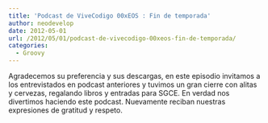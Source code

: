 ```yaml
---
title: 'Podcast de ViveCodigo 00xEOS : Fin de temporada'
author: neodevelop
date: 2012-05-01
url: /2012/05/01/podcast-de-vivecodigo-00xeos-fin-de-temporada/
categories:
  - Groovy
---
```

Agradecemos su preferencia y sus descargas, en este episodio invitamos a los entrevistados en podcast anteriores y tuvimos un gran cierre con alitas y cervezas, regalando libros y entradas para SGCE. En verdad nos divertimos haciendo este podcast. Nuevamente reciban nuestras expresiones de gratitud y respeto.